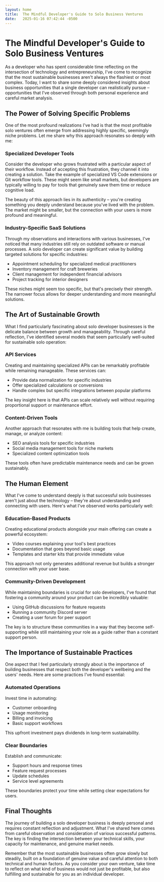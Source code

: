 ```yaml
---
layout: home
title:  The Mindful Developer's Guide to Solo Business Ventures
date:   2025-01-16 07:42:44 -0500
---
```


# The Mindful Developer's Guide to Solo Business Ventures

As a developer who has spent considerable time reflecting on the intersection of technology and entrepreneurship, I've come to recognize that the most sustainable businesses aren't always the flashiest or most complex. Today, I want to share some deeply considered insights about business opportunities that a single developer can realistically pursue – opportunities that I've observed through both personal experience and careful market analysis.

## The Power of Solving Specific Problems

One of the most profound realizations I've had is that the most profitable solo ventures often emerge from addressing highly specific, seemingly niche problems. Let me share why this approach resonates so deeply with me:

### Specialized Developer Tools
Consider the developer who grows frustrated with a particular aspect of their workflow. Instead of accepting this frustration, they channel it into creating a solution. Take the example of specialized VS Code extensions or Git workflow tools. These might seem like small markets, but developers are typically willing to pay for tools that genuinely save them time or reduce cognitive load.

The beauty of this approach lies in its authenticity – you're creating something you deeply understand because you've lived with the problem. The market might be smaller, but the connection with your users is more profound and meaningful.

### Industry-Specific SaaS Solutions
Through my observations and interactions with various businesses, I've noticed that many industries still rely on outdated software or manual processes. A solo developer can create significant value by building targeted solutions for specific industries:

- Appointment scheduling for specialized medical practitioners
- Inventory management for craft breweries
- Client management for independent financial advisors
- Project tracking for interior designers

These niches might seem too specific, but that's precisely their strength. The narrower focus allows for deeper understanding and more meaningful solutions.

## The Art of Sustainable Growth

What I find particularly fascinating about solo developer businesses is the delicate balance between growth and manageability. Through careful reflection, I've identified several models that seem particularly well-suited for sustainable solo operation:

### API Services
Creating and maintaining specialized APIs can be remarkably profitable while remaining manageable. These services can:
- Provide data normalization for specific industries
- Offer specialized calculations or conversions
- Handle complex but specific integrations between popular platforms

The key insight here is that APIs can scale relatively well without requiring proportional support or maintenance effort.

### Content-Driven Tools
Another approach that resonates with me is building tools that help create, manage, or analyze content:
- SEO analysis tools for specific industries
- Social media management tools for niche markets
- Specialized content optimization tools

These tools often have predictable maintenance needs and can be grown sustainably.

## The Human Element

What I've come to understand deeply is that successful solo businesses aren't just about the technology – they're about understanding and connecting with users. Here's what I've observed works particularly well:

### Education-Based Products
Creating educational products alongside your main offering can create a powerful ecosystem:
- Video courses explaining your tool's best practices
- Documentation that goes beyond basic usage
- Templates and starter kits that provide immediate value

This approach not only generates additional revenue but builds a stronger connection with your user base.

### Community-Driven Development
While maintaining boundaries is crucial for solo developers, I've found that fostering a community around your product can be incredibly valuable:
- Using GitHub discussions for feature requests
- Running a community Discord server
- Creating a user forum for peer support

The key is to structure these communities in a way that they become self-supporting while still maintaining your role as a guide rather than a constant support person.

## The Importance of Sustainable Practices

One aspect that I feel particularly strongly about is the importance of building businesses that respect both the developer's wellbeing and the users' needs. Here are some practices I've found essential:

### Automated Operations
Invest time in automating:
- Customer onboarding
- Usage monitoring
- Billing and invoicing
- Basic support workflows

This upfront investment pays dividends in long-term sustainability.

### Clear Boundaries
Establish and communicate:
- Support hours and response times
- Feature request processes
- Update schedules
- Service level agreements

These boundaries protect your time while setting clear expectations for users.

## Final Thoughts

The journey of building a solo developer business is deeply personal and requires constant reflection and adjustment. What I've shared here comes from careful observation and consideration of various successful patterns. The key is finding the intersection between your technical skills, your capacity for maintenance, and genuine market needs.

Remember that the most sustainable businesses often grow slowly but steadily, built on a foundation of genuine value and careful attention to both technical and human factors. As you consider your own venture, take time to reflect on what kind of business would not just be profitable, but also fulfilling and sustainable for you as an individual developer.